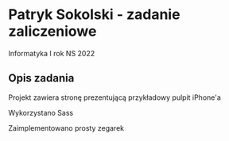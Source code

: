 # Patryk Sokolski - zadanie zaliczeniowe
Informatyka I rok NS 2022
## Opis zadania
Projekt zawiera stronę prezentującą przykładowy pulpit iPhone'a

Wykorzystano Sass

Zaimplementowano prosty zegarek

